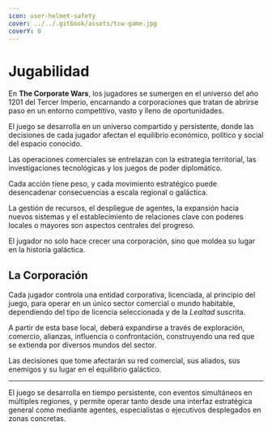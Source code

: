 ```yaml
---
icon: user-helmet-safety
cover: ../../.gitbook/assets/tcw-game.jpg
coverY: 0
---
```


# Jugabilidad

En **The Corporate Wars**, los jugadores se sumergen en el universo del año 1201 del Tercer Imperio, encarnando a corporaciones que tratan de abrirse paso en un entorno competitivo, vasto y lleno de oportunidades.

El juego se desarrolla en un universo compartido y persistente, donde las decisiones de cada jugador afectan el equilibrio económico, político y social del espacio conocido.

Las operaciones comerciales se entrelazan con la estrategia territorial, las investigaciones tecnológicas y los juegos de poder diplomático.

Cada acción tiene peso, y cada movimiento estratégico puede desencadenar consecuencias a escala regional o galáctica.

La gestión de recursos, el despliegue de agentes, la expansión hacia nuevos sistemas y el establecimiento de relaciones clave con poderes locales o mayores son aspectos centrales del progreso.

El jugador no solo hace crecer una corporación, sino que moldea su lugar en la historia galáctica.

## La Corporación

Cada jugador controla una entidad corporativa, licenciada, al principio del juego, para operar en un único sector comercial o mundo habitable, dependiendo del tipo de licencia seleccionada y de la _Lealtad_ suscrita.

A partir de esta base local, deberá expandirse a través de exploración, comercio, alianzas, influencia o confrontación, construyendo una red que se extienda por diversos mundos del sector.

Las decisiones que tome afectarán su red comercial, sus aliados, sus enemigos y su lugar en el equilibrio galáctico.

***

El juego se desarrolla en tiempo persistente, con eventos simultáneos en múltiples regiones, y permite operar tanto desde una interfaz estratégica general como mediante agentes, especialistas o ejecutivos desplegados en zonas concretas.
